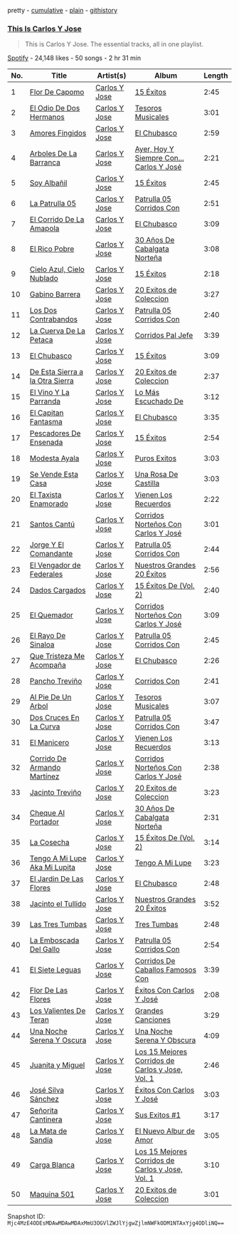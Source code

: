 pretty - [cumulative](/playlists/cumulative/37i9dQZF1DZ06evO1z7Tel.md) - [plain](/playlists/plain/37i9dQZF1DZ06evO1z7Tel) - [githistory](https://github.githistory.xyz/mackorone/spotify-playlist-archive/blob/main/playlists/plain/37i9dQZF1DZ06evO1z7Tel)

### [This Is Carlos Y Jose](https://open.spotify.com/playlist/37i9dQZF1DZ06evO1z7Tel)

> This is Carlos Y Jose\. The essential tracks, all in one playlist.

[Spotify](https://open.spotify.com/user/spotify) - 24,148 likes - 50 songs - 2 hr 31 min

| No. | Title | Artist(s) | Album | Length |
|---|---|---|---|---|
| 1 | [Flor De Capomo](https://open.spotify.com/track/656ZHcf9DiKQMvzuVPIZoi) | [Carlos Y Jose](https://open.spotify.com/artist/2IRfUbSEqoOzedNHXVD1Xb) | [15 Éxitos](https://open.spotify.com/album/0JhXGPB09fcgetkpyy7p6R) | 2:45 |
| 2 | [El Odio De Dos Hermanos](https://open.spotify.com/track/7E9LZqiVJUtDP2yt3ysoP0) | [Carlos Y Jose](https://open.spotify.com/artist/2IRfUbSEqoOzedNHXVD1Xb) | [Tesoros Musicales](https://open.spotify.com/album/4IxKA1cMz3SCYZiWlFrOZz) | 3:01 |
| 3 | [Amores Fingidos](https://open.spotify.com/track/2PYfmBDAfXilm300zaMTIC) | [Carlos Y Jose](https://open.spotify.com/artist/2IRfUbSEqoOzedNHXVD1Xb) | [El Chubasco](https://open.spotify.com/album/3fsQl4XE4ipfkqKico1xnh) | 2:59 |
| 4 | [Arboles De La Barranca](https://open.spotify.com/track/0kUbjY97T4F4GLjYPdGUek) | [Carlos Y Jose](https://open.spotify.com/artist/2IRfUbSEqoOzedNHXVD1Xb) | [Ayer, Hoy Y Siempre Con..\. Carlos Y José](https://open.spotify.com/album/53bk8gYAjNAtz9s6uEtOB7) | 2:21 |
| 5 | [Soy Albañil](https://open.spotify.com/track/5dBBdICmRbmr3k49A5Je1i) | [Carlos Y Jose](https://open.spotify.com/artist/2IRfUbSEqoOzedNHXVD1Xb) | [15 Éxitos](https://open.spotify.com/album/0JhXGPB09fcgetkpyy7p6R) | 2:45 |
| 6 | [La Patrulla 05](https://open.spotify.com/track/4ygR8e1Qyb77idygs0EYcd) | [Carlos Y Jose](https://open.spotify.com/artist/2IRfUbSEqoOzedNHXVD1Xb) | [Patrulla 05 Corridos Con](https://open.spotify.com/album/3pW1AUtuRiCQugyaTz6Kjq) | 2:51 |
| 7 | [El Corrido De La Amapola](https://open.spotify.com/track/3h1RRFYvik2RmsA1UNxHMo) | [Carlos Y Jose](https://open.spotify.com/artist/2IRfUbSEqoOzedNHXVD1Xb) | [El Chubasco](https://open.spotify.com/album/3fsQl4XE4ipfkqKico1xnh) | 3:09 |
| 8 | [El Rico Pobre](https://open.spotify.com/track/1ECgAz9uzij134mOSvARmb) | [Carlos Y Jose](https://open.spotify.com/artist/2IRfUbSEqoOzedNHXVD1Xb) | [30 Años De Cabalgata Norteña](https://open.spotify.com/album/6EZ3nnXkoSIm45sPCSMWrW) | 3:08 |
| 9 | [Cielo Azul, Cielo Nublado](https://open.spotify.com/track/2odo6Lq6sOadOslMxzkGMw) | [Carlos Y Jose](https://open.spotify.com/artist/2IRfUbSEqoOzedNHXVD1Xb) | [15 Éxitos](https://open.spotify.com/album/0JhXGPB09fcgetkpyy7p6R) | 2:18 |
| 10 | [Gabino Barrera](https://open.spotify.com/track/5gaKIqxF0RTBgIBswpKVRy) | [Carlos Y Jose](https://open.spotify.com/artist/2IRfUbSEqoOzedNHXVD1Xb) | [20 Exitos de Coleccion](https://open.spotify.com/album/3U8v9XcvNZr51ivvRwnJtX) | 3:27 |
| 11 | [Los Dos Contrabandos](https://open.spotify.com/track/5l4K1ifEJoN9zBYhlw1HkX) | [Carlos Y Jose](https://open.spotify.com/artist/2IRfUbSEqoOzedNHXVD1Xb) | [Patrulla 05 Corridos Con](https://open.spotify.com/album/3pW1AUtuRiCQugyaTz6Kjq) | 2:40 |
| 12 | [La Cuerva De La Petaca](https://open.spotify.com/track/7wnQcqvcRvDWThWabN9BMs) | [Carlos Y Jose](https://open.spotify.com/artist/2IRfUbSEqoOzedNHXVD1Xb) | [Corridos Pal Jefe](https://open.spotify.com/album/6JH1399KblhXLCUlJqJ9Fx) | 3:39 |
| 13 | [El Chubasco](https://open.spotify.com/track/5hWgvf26WNDS7kfYp5v7IS) | [Carlos Y Jose](https://open.spotify.com/artist/2IRfUbSEqoOzedNHXVD1Xb) | [15 Éxitos](https://open.spotify.com/album/0JhXGPB09fcgetkpyy7p6R) | 3:09 |
| 14 | [De Esta Sierra a la Otra Sierra](https://open.spotify.com/track/3jT3Rt7yQvoi2xVkJS9h7V) | [Carlos Y Jose](https://open.spotify.com/artist/2IRfUbSEqoOzedNHXVD1Xb) | [20 Exitos de Coleccion](https://open.spotify.com/album/3U8v9XcvNZr51ivvRwnJtX) | 2:37 |
| 15 | [El Vino Y La Parranda](https://open.spotify.com/track/1nDgTKTlFu1MnY4AD1INKE) | [Carlos Y Jose](https://open.spotify.com/artist/2IRfUbSEqoOzedNHXVD1Xb) | [Lo Más Escuchado De](https://open.spotify.com/album/1IVNmS6tX19lyAVSYpx3Do) | 3:12 |
| 16 | [El Capitan Fantasma](https://open.spotify.com/track/11OvGYqYhmq0bZ7UAysOKw) | [Carlos Y Jose](https://open.spotify.com/artist/2IRfUbSEqoOzedNHXVD1Xb) | [El Chubasco](https://open.spotify.com/album/3fsQl4XE4ipfkqKico1xnh) | 3:35 |
| 17 | [Pescadores De Ensenada](https://open.spotify.com/track/5nqaSZdUzcKPGIwqLf0QAe) | [Carlos Y Jose](https://open.spotify.com/artist/2IRfUbSEqoOzedNHXVD1Xb) | [15 Éxitos](https://open.spotify.com/album/0JhXGPB09fcgetkpyy7p6R) | 2:54 |
| 18 | [Modesta Ayala](https://open.spotify.com/track/4StR1lNQoe9ngAUFjbi2dk) | [Carlos Y Jose](https://open.spotify.com/artist/2IRfUbSEqoOzedNHXVD1Xb) | [Puros Exitos](https://open.spotify.com/album/1YCdH8G9ELHRzfmpJ7c0pl) | 3:03 |
| 19 | [Se Vende Esta Casa](https://open.spotify.com/track/3gkodEP1PBS8fAhBJyW1xE) | [Carlos Y Jose](https://open.spotify.com/artist/2IRfUbSEqoOzedNHXVD1Xb) | [Una Rosa De Castilla](https://open.spotify.com/album/0Yt7GYHYoJseY90TbBqmZP) | 3:03 |
| 20 | [El Taxista Enamorado](https://open.spotify.com/track/3ETClE6RsyDMcnXSVOCELQ) | [Carlos Y Jose](https://open.spotify.com/artist/2IRfUbSEqoOzedNHXVD1Xb) | [Vienen Los Recuerdos](https://open.spotify.com/album/1AC2IoLYrvdUA9qZflPZu1) | 2:22 |
| 21 | [Santos Cantú](https://open.spotify.com/track/44y0RPcKAsJ9lTs5EJgMbA) | [Carlos Y Jose](https://open.spotify.com/artist/2IRfUbSEqoOzedNHXVD1Xb) | [Corridos Norteños Con Carlos Y José](https://open.spotify.com/album/0tkrAv4a7Cad5wqrBc1V0Z) | 3:01 |
| 22 | [Jorge Y El Comandante](https://open.spotify.com/track/1gAcEksUFRcZqcuekVWdUG) | [Carlos Y Jose](https://open.spotify.com/artist/2IRfUbSEqoOzedNHXVD1Xb) | [Patrulla 05 Corridos Con](https://open.spotify.com/album/3pW1AUtuRiCQugyaTz6Kjq) | 2:44 |
| 23 | [El Vengador de Federales](https://open.spotify.com/track/6Kh562k6QThvyqq6ao1zd3) | [Carlos Y Jose](https://open.spotify.com/artist/2IRfUbSEqoOzedNHXVD1Xb) | [Nuestros Grandes 20 Éxitos](https://open.spotify.com/album/77hPhcDBL4350eXhgqsMKc) | 2:56 |
| 24 | [Dados Cargados](https://open.spotify.com/track/0BmbH5Lhlj2r1JtiNo8ADn) | [Carlos Y Jose](https://open.spotify.com/artist/2IRfUbSEqoOzedNHXVD1Xb) | [15 Éxitos De \(Vol\. 2\)](https://open.spotify.com/album/7LDBCeInFVYwylBAC3mqpW) | 2:40 |
| 25 | [El Quemador](https://open.spotify.com/track/2O2iXnudGx7AjWnwxotGIS) | [Carlos Y Jose](https://open.spotify.com/artist/2IRfUbSEqoOzedNHXVD1Xb) | [Corridos Norteños Con Carlos Y José](https://open.spotify.com/album/0tkrAv4a7Cad5wqrBc1V0Z) | 3:09 |
| 26 | [El Rayo De Sinaloa](https://open.spotify.com/track/1t3CCfo0cJd77OBakt0Vim) | [Carlos Y Jose](https://open.spotify.com/artist/2IRfUbSEqoOzedNHXVD1Xb) | [Patrulla 05 Corridos Con](https://open.spotify.com/album/3pW1AUtuRiCQugyaTz6Kjq) | 2:45 |
| 27 | [Que Tristeza Me Acompaña](https://open.spotify.com/track/12lb8hUUEOihoN94n01UHw) | [Carlos Y Jose](https://open.spotify.com/artist/2IRfUbSEqoOzedNHXVD1Xb) | [El Chubasco](https://open.spotify.com/album/3fsQl4XE4ipfkqKico1xnh) | 2:26 |
| 28 | [Pancho Treviño](https://open.spotify.com/track/3TNrUd7umaRyh0RPjXbtep) | [Carlos Y Jose](https://open.spotify.com/artist/2IRfUbSEqoOzedNHXVD1Xb) | [Corridos Con](https://open.spotify.com/album/2XJszaQU3ezbZyYn9JUhKR) | 2:41 |
| 29 | [Al Pie De Un Arbol](https://open.spotify.com/track/4h0sJQXfkAHy2ldLVLFBL2) | [Carlos Y Jose](https://open.spotify.com/artist/2IRfUbSEqoOzedNHXVD1Xb) | [Tesoros Musicales](https://open.spotify.com/album/4IxKA1cMz3SCYZiWlFrOZz) | 3:07 |
| 30 | [Dos Cruces En La Curva](https://open.spotify.com/track/4z2P2by6AAg8vewrxkr3ts) | [Carlos Y Jose](https://open.spotify.com/artist/2IRfUbSEqoOzedNHXVD1Xb) | [Patrulla 05 Corridos Con](https://open.spotify.com/album/3pW1AUtuRiCQugyaTz6Kjq) | 3:47 |
| 31 | [El Manicero](https://open.spotify.com/track/3z7ksVvoZRPhQUJcSBrbd9) | [Carlos Y Jose](https://open.spotify.com/artist/2IRfUbSEqoOzedNHXVD1Xb) | [Vienen Los Recuerdos](https://open.spotify.com/album/1AC2IoLYrvdUA9qZflPZu1) | 3:13 |
| 32 | [Corrido De Armando Martínez](https://open.spotify.com/track/2SzcpPQcjpRZL3qfJ1Fzjr) | [Carlos Y Jose](https://open.spotify.com/artist/2IRfUbSEqoOzedNHXVD1Xb) | [Corridos Norteños Con Carlos Y José](https://open.spotify.com/album/0tkrAv4a7Cad5wqrBc1V0Z) | 2:38 |
| 33 | [Jacinto Treviño](https://open.spotify.com/track/34vgrochxz5O9QPrz1peLq) | [Carlos Y Jose](https://open.spotify.com/artist/2IRfUbSEqoOzedNHXVD1Xb) | [20 Exitos de Coleccion](https://open.spotify.com/album/3U8v9XcvNZr51ivvRwnJtX) | 3:23 |
| 34 | [Cheque Al Portador](https://open.spotify.com/track/2NlV4fLXbXMoqZCuRQ7dJv) | [Carlos Y Jose](https://open.spotify.com/artist/2IRfUbSEqoOzedNHXVD1Xb) | [30 Años De Cabalgata Norteña](https://open.spotify.com/album/6EZ3nnXkoSIm45sPCSMWrW) | 2:31 |
| 35 | [La Cosecha](https://open.spotify.com/track/1E1jCVbLh580fnsy6f9qO2) | [Carlos Y Jose](https://open.spotify.com/artist/2IRfUbSEqoOzedNHXVD1Xb) | [15 Éxitos De \(Vol\. 2\)](https://open.spotify.com/album/7LDBCeInFVYwylBAC3mqpW) | 3:14 |
| 36 | [Tengo A Mi Lupe Aka Mi Lupita](https://open.spotify.com/track/0kbnsN5La8x5adu0AeebTT) | [Carlos Y Jose](https://open.spotify.com/artist/2IRfUbSEqoOzedNHXVD1Xb) | [Tengo A Mi Lupe](https://open.spotify.com/album/0KOgo5R72JpkGJb4XDF0WD) | 3:23 |
| 37 | [El Jardin De Las Flores](https://open.spotify.com/track/7HJvKtTt4JhknBQxVKgxbt) | [Carlos Y Jose](https://open.spotify.com/artist/2IRfUbSEqoOzedNHXVD1Xb) | [El Chubasco](https://open.spotify.com/album/3fsQl4XE4ipfkqKico1xnh) | 2:48 |
| 38 | [Jacinto el Tullido](https://open.spotify.com/track/281jqCib3R0qXfF2Xma3vJ) | [Carlos Y Jose](https://open.spotify.com/artist/2IRfUbSEqoOzedNHXVD1Xb) | [Nuestros Grandes 20 Éxitos](https://open.spotify.com/album/77hPhcDBL4350eXhgqsMKc) | 3:52 |
| 39 | [Las Tres Tumbas](https://open.spotify.com/track/3YGzZ79OPpdMLMFQPgV8Zh) | [Carlos Y Jose](https://open.spotify.com/artist/2IRfUbSEqoOzedNHXVD1Xb) | [Tres Tumbas](https://open.spotify.com/album/1watZSuUenWvLyw2qVUCU0) | 2:48 |
| 40 | [La Emboscada Del Gallo](https://open.spotify.com/track/1IbrUgORKmQVk6lbqY73eW) | [Carlos Y Jose](https://open.spotify.com/artist/2IRfUbSEqoOzedNHXVD1Xb) | [Patrulla 05 Corridos Con](https://open.spotify.com/album/3pW1AUtuRiCQugyaTz6Kjq) | 2:54 |
| 41 | [El Siete Leguas](https://open.spotify.com/track/20Vf0wHEus0qRMg7pxbA4n) | [Carlos Y Jose](https://open.spotify.com/artist/2IRfUbSEqoOzedNHXVD1Xb) | [Corridos De Caballos Famosos Con](https://open.spotify.com/album/6z3guGK2jlvhj4SlZufhe0) | 3:39 |
| 42 | [Flor De Las Flores](https://open.spotify.com/track/41ztdXuWnrY8B9Z5tKPzTt) | [Carlos Y Jose](https://open.spotify.com/artist/2IRfUbSEqoOzedNHXVD1Xb) | [Éxitos Con Carlos Y José](https://open.spotify.com/album/7yPKtlNWxPoPdB0MgI2YLh) | 2:08 |
| 43 | [Los Valientes De Teran](https://open.spotify.com/track/0hKxFIJAUmxWfff2aciU9Q) | [Carlos Y Jose](https://open.spotify.com/artist/2IRfUbSEqoOzedNHXVD1Xb) | [Grandes Canciones](https://open.spotify.com/album/084lTJZiqiPOLBiPlnnGYr) | 3:29 |
| 44 | [Una Noche Serena Y Oscura](https://open.spotify.com/track/4s5UucTLMuov5FQnOn4Cqi) | [Carlos Y Jose](https://open.spotify.com/artist/2IRfUbSEqoOzedNHXVD1Xb) | [Una Noche Serena Y Obscura](https://open.spotify.com/album/00Sj4MCBwW7upNInYNuM0A) | 4:09 |
| 45 | [Juanita y Miguel](https://open.spotify.com/track/1hBvx69jOTLHYPPmKMZ55O) | [Carlos Y Jose](https://open.spotify.com/artist/2IRfUbSEqoOzedNHXVD1Xb) | [Los 15 Mejores Corridos de Carlos y Jose, Vol\. 1](https://open.spotify.com/album/3bmUCbODBolcXg0WjaGvk2) | 2:46 |
| 46 | [José Silva Sánchez](https://open.spotify.com/track/71V2zS4cG5SN3rizPa6K8S) | [Carlos Y Jose](https://open.spotify.com/artist/2IRfUbSEqoOzedNHXVD1Xb) | [Éxitos Con Carlos Y José](https://open.spotify.com/album/7yPKtlNWxPoPdB0MgI2YLh) | 3:03 |
| 47 | [Señorita Cantinera](https://open.spotify.com/track/7uJoaVON7EZpkNEpnltLnE) | [Carlos Y Jose](https://open.spotify.com/artist/2IRfUbSEqoOzedNHXVD1Xb) | [Sus Exitos \#1](https://open.spotify.com/album/061jz0WaMwdoTM3kQhDnPz) | 3:17 |
| 48 | [La Mata de Sandía](https://open.spotify.com/track/6TsHzzIwCxI6lsvfJFvWis) | [Carlos Y Jose](https://open.spotify.com/artist/2IRfUbSEqoOzedNHXVD1Xb) | [El Nuevo Albur de Amor](https://open.spotify.com/album/46qSRrnbd4My7mcFzuVSVI) | 3:05 |
| 49 | [Carga Blanca](https://open.spotify.com/track/4Y5bCHdJG6kRx8ounxTqlg) | [Carlos Y Jose](https://open.spotify.com/artist/2IRfUbSEqoOzedNHXVD1Xb) | [Los 15 Mejores Corridos de Carlos y Jose, Vol\. 1](https://open.spotify.com/album/3bmUCbODBolcXg0WjaGvk2) | 3:10 |
| 50 | [Maquina 501](https://open.spotify.com/track/2ijdMgCQVTKqyLqjEJnDXZ) | [Carlos Y Jose](https://open.spotify.com/artist/2IRfUbSEqoOzedNHXVD1Xb) | [20 Exitos de Coleccion](https://open.spotify.com/album/3U8v9XcvNZr51ivvRwnJtX) | 3:01 |

Snapshot ID: `Mjc4MzE4ODEsMDAwMDAwMDAxMmU3OGVlZWJlYjgwZjlmNWFkODM1NTAxYjg4ODliNQ==`
